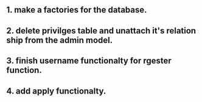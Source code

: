 ## 1. make a factories for the database.
## 2. delete privilges table and unattach it's relation ship from the admin model.
## 3. finish username functionalty for rgester function.
## 4. add apply functionalty.
